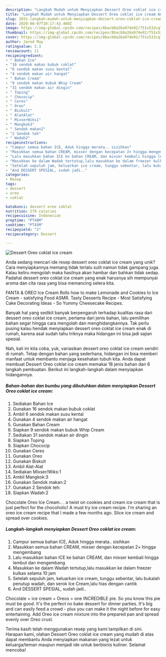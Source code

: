 ```yaml
---
description: "Langkah Mudah untuk Menyiapkan Dessert Oreo coklat ice cream Anti Gagal"
title: "Langkah Mudah untuk Menyiapkan Dessert Oreo coklat ice cream Anti Gagal"
slug: 2831-langkah-mudah-untuk-menyiapkan-dessert-oreo-coklat-ice-cream-anti-gagal
date: 2020-08-07T10:17:43.460Z
image: https://img-global.cpcdn.com/recipes/8bacb8a26a974e92/751x532cq70/dessert-oreo-coklat-ice-cream-foto-resep-utama.jpg
thumbnail: https://img-global.cpcdn.com/recipes/8bacb8a26a974e92/751x532cq70/dessert-oreo-coklat-ice-cream-foto-resep-utama.jpg
cover: https://img-global.cpcdn.com/recipes/8bacb8a26a974e92/751x532cq70/dessert-oreo-coklat-ice-cream-foto-resep-utama.jpg
author: Jared May
ratingvalue: 3.3
reviewcount: 11
recipeingredient:
- " Bahan Ice"
- "16 sendok makan bubuk coklat"
- "6 sendok makan susu kental"
- "4 sendok makan air hangat"
- " Bahan Cream"
- "9 sendok makan bubuk Whip Cream"
- "31 sendok makan air dingin"
- " Toping"
- " Chococip"
- " Ceres"
- " Oreo"
- " Biskuit"
- " AlatAlat"
- " MixserWiks1"
- " Mangkok3"
- " Sendok makan2"
- "2 Sendok teh"
- " Wadah2"
recipeinstructions:
- "Campur semua bahan ICE, Aduk hingga merata.. sisihkan"
- "Masukkan semua bahan CREAM, mixser dengan kecepatan 2× hingga mengembang"
- "Lalu masukkan bahan ICE ke bahan CREAM, dan mixser kembali hingga lembut dan mengembang"
- "Masukkan ke dalam Wadah tertutup,lalu masukkan ke dalam freezer kulkas selama 10 jam"
- "Setelah sepuluh jam, keluarkan ice cream, tunggu sebentar, lalu bukalah penutup wadah, dan serok Ice Cream,lalu hias dengan cantik"
- "And DESSERT SPESIAL, sudah jadi.."
categories:
- Resep
tags:
- dessert
- oreo
- coklat

katakunci: dessert oreo coklat 
nutrition: 279 calories
recipecuisine: Indonesian
preptime: "PT40M"
cooktime: "PT45M"
recipeyield: "2"
recipecategory: Dessert

---
```



![Dessert Oreo coklat ice cream](https://img-global.cpcdn.com/recipes/8bacb8a26a974e92/751x532cq70/dessert-oreo-coklat-ice-cream-foto-resep-utama.jpg)

Anda sedang mencari ide resep dessert oreo coklat ice cream yang unik? Cara menyiapkannya memang tidak terlalu sulit namun tidak gampang juga. Kalau keliru mengolah maka hasilnya akan hambar dan bahkan tidak sedap. Padahal dessert oreo coklat ice cream yang enak harusnya sih mempunyai aroma dan cita rasa yang bisa memancing selera kita.

FANTA &amp; OREO Ice Cream Rolls how to make Lemonade and Cookies to Ice Cream - satisfying Food ASMR. Tasty Desserts Recipe - Most Satisfying Cake Decorating Ideas - So Yummy Cheesecake Recipes.

Banyak hal yang sedikit banyak berpengaruh terhadap kualitas rasa dari dessert oreo coklat ice cream, pertama dari jenis bahan, lalu pemilihan bahan segar hingga cara mengolah dan menghidangkannya. Tak perlu pusing kalau hendak menyiapkan dessert oreo coklat ice cream enak di rumah, karena asal sudah tahu triknya maka hidangan ini bisa jadi sajian spesial.


Nah, kali ini kita coba, yuk, variasikan dessert oreo coklat ice cream sendiri di rumah. Tetap dengan bahan yang sederhana, hidangan ini bisa memberi manfaat untuk membantu menjaga kesehatan tubuh kita. Anda dapat membuat Dessert Oreo coklat ice cream memakai 18 jenis bahan dan 6 langkah pembuatan. Berikut ini langkah-langkah dalam menyiapkan hidangannya.

<!--inarticleads1-->

##### Bahan-bahan dan bumbu yang dibutuhkan dalam menyiapkan Dessert Oreo coklat ice cream:

1. Sediakan  Bahan Ice
1. Gunakan 16 sendok makan bubuk coklat
1. Ambil 6 sendok makan susu kental
1. Gunakan 4 sendok makan air hangat
1. Gunakan  Bahan Cream
1. Siapkan 9 sendok makan bubuk Whip Cream
1. Sediakan 31 sendok makan air dingin
1. Siapkan  Toping
1. Siapkan  Chococip
1. Gunakan  Ceres
1. Gunakan  Oreo
1. Gunakan  Biskuit
1. Ambil  Alat-Alat
1. Sediakan  Mixser/Wiks:1
1. Ambil  Mangkok:3
1. Gunakan  Sendok makan:2
1. Gunakan 2 Sendok teh:
1. Siapkan  Wadah:2


Chocolate Oreo Ice Cream.. . a twist on cookies and cream ice cream that is just perfect for the chocoholic! A must try ice cream recipe. I&#39;m sharing an oreo ice cream recipe that I made a few months ago. Slice ice cream and spread over cookies. 

<!--inarticleads2-->

##### Langkah-langkah menyiapkan Dessert Oreo coklat ice cream:

1. Campur semua bahan ICE, Aduk hingga merata.. sisihkan
1. Masukkan semua bahan CREAM, mixser dengan kecepatan 2× hingga mengembang
1. Lalu masukkan bahan ICE ke bahan CREAM, dan mixser kembali hingga lembut dan mengembang
1. Masukkan ke dalam Wadah tertutup,lalu masukkan ke dalam freezer kulkas selama 10 jam
1. Setelah sepuluh jam, keluarkan ice cream, tunggu sebentar, lalu bukalah penutup wadah, dan serok Ice Cream,lalu hias dengan cantik
1. And DESSERT SPESIAL, sudah jadi..


Chocolate + ice cream + Oreos = one INCREDIBLE pie. So you know this pie must be good. It&#39;s the perfect no bake dessert for dinner parties. It&#39;s big and can easily feed a crowd - plus you can make it the night before for easy entertaining. Add Oreo ice cream mixture into the prepared pan and spread evenly over Oreo crust. 

Terima kasih telah menggunakan resep yang kami tampilkan di sini. Harapan kami, olahan Dessert Oreo coklat ice cream yang mudah di atas dapat membantu Anda menyiapkan makanan yang lezat untuk keluarga/teman maupun menjadi ide untuk berbisnis kuliner. Selamat mencoba!
